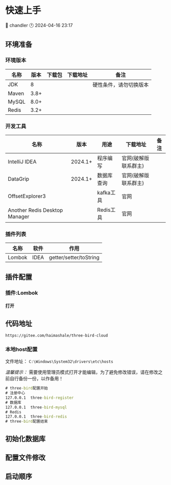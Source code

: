 # 快速上手

<div class="tagBarBadge">
    <Badge type="info" text="原创" />
    <span>📝 chandler</span>
    <span>🕐 2024-04-16 23:17</span>
</div>

## 环境准备

### 环境版本

| 名称  | 版本 | 下载包 | 下载地址 | 备注                   |
| ----- | ---- | ------ | -------- | ---------------------- |
| JDK   | 8    |        |          | 硬性条件，请勿切换版本 |
| Maven | 3.8+ |        |          |                        |
| MySQL | 8.0+ |        |          |                        |
| Redis | 3.2+ |        |          |                        |


### 开发工具

| 名称 | 版本      | 用途      | 下载地址        | 备注 |
| ---- |---------|---------|-------------| ---- |
| IntelliJ IDEA  | 2024.1+ | 程序编写    | 官网(破解版联系群主) |      |
| DataGrip    | 2024.1+ | 数据库查询   | 官网(破解版联系群主)          |      |
| OffsetExplorer3    |  | kafka工具 | 官网          |      |
| Another Redis Desktop Manager    |  | Redis工具 | 官网          |      |


### 插件列表

| 名称     | 软件   | 作用 | 
|--------|------|----| 
| Lombok | IDEA |  getter/setter/toString  |


## 插件配置

### 插件:Lombok


#### 打开

## 代码地址

```ssh
https://gitee.com/haimashale/three-bird-cloud
```

### 本地host配置

文件地址：
`
C:\Windows\System32\drivers\etc\hosts
`

*温馨提示：*
需要使用管理员模式打开才能编辑，为了避免修改错误，请在修改之前自行备份一份，以作备用！

```cmd
# three-bird配置开始
# 注册中心
127.0.0.1  three-bird-register
# 数据库
127.0.0.1  three-bird-mysql
# Redis
127.0.0.1  three-bird-redis
# three-bird配置结束
```

## 初始化数据库


## 配置文件修改


## 启动顺序
